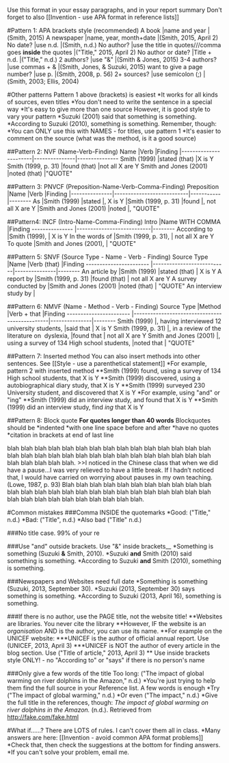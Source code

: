 Use this format in your essay paragraphs, and in your report summary
Don't forget to also [[Invention - use APA format in reference lists]]

#Pattern 1: APA brackets style (recommended)
A book 							|name and year	 			|(Smith, 2015)
A newspaper 					|name, year, month+date 	|(Smith, 2015, April 2)
No date?	 					|use n.d. 					|(Smith, n.d.)
No author? 						|use the title in quotes///comma goes __inside__ the quotes  	|("Title," 2015, April 2)
No author or date? 				|Title + n.d. 				|("Title," n.d.)
2 authors? 						|use "&" 					|(Smith & Jones, 2015)
3-4 authors? 					|use commas + &  			|(Smith, Jones, & Suzuki, 2015) 
want to give a page number? 	|use p.						|(Smith, 2008, p. 56)
2+ sources?         			|use semicolon (;)				|(Smith, 2003; Ellis, 2004)

#Other patterns
Pattern 1 above (brackets) is easiest
*It works for all kinds of sources, even titles
*You don't need to write the sentence in a special way
*It's easy to give more than one source
However, it is good style to vary your pattern
*Suzuki (2001) said that something is something.
*According to Suzuki (2010), something is something.
Remember, though:
*You can ONLY use this with NAMES - for titles, use pattern 1
*It's easier to comment on the source (what was the method, is it a good source)


##Pattern 2: NVF (Name-Verb-Finding)
Name 					|Verb 			|Finding
|-----------------------|---------------|---------------
Smith (1999)			|stated (that)	|X is Y
Smith (1999, p. 31)		|found (that)	|not all X are Y
Smith and Jones (2001)	|noted (that)	|"QUOTE"


##Pattern 3: PNVCF (Preposition-Name-Verb-Comma-Finding)
Preposition		|Name						|Verb		|Finding
|---------------|---------------------------|-----------|--------
As				|Smith (1999)				|stated 	|, X is Y
				|Smith (1999, p. 31)		|found 		|, not all X are Y
				|Smith and Jones (2001)		|noted		|, "QUOTE"

##Pattern4: INCF (Intro-Name-Comma-Finding)
Intro			|Name WITH COMMA			|Finding
---------------	|---------------------------|--------
According to	|Smith (1999),				| X is Y
In the words of	|Smith (1999, p. 31),		| not all X are Y
To quote		|Smith and Jones (2001),	| "QUOTE"

##Pattern 5: SNVF (Source Type - Name - Verb - Finding)
Source Type				|Name						|Verb (that) 	|Finding
-----------------------	|---------------------------|---------------|--------
An article by			|Smith (1999)				|stated (that)	| X is Y
A report by				|Smith (1999, p. 31)		|found (that)	| not all X are Y
A survey conducted by	|Smith and Jones (2001)		|noted (that)	| "QUOTE"
An interview study by 	|



##Pattern 6: NMVF (Name - Method - Verb - Finding)
Source Type				|Method											|Verb + that 	|Finding
-----------------------	|-----------------------------------------------|---------------|--------
Smith (1999)			|, having interviewed 12 university students, 	|said that		| X is Y
Smith (1999, p. 31)		|, in a review of the literature on  dyslexia, 	|found that 	| not all X are Y
Smith and Jones (2001)	|, using a survey of 134 High school students, 	|noted that		| "QUOTE"

##Pattern 7: Inserted method
You can also insert methods into other sentences. See [[Style - use a parenthetical statement]]
*For example, pattern 2 with inserted method
**Smith (1999) found, using a survey of 134 High school students, that X is Y
**Smith (1999) discovered, using a autobiographical diary study, that X is Y
**Smith (1999) surveyed 230 University student, and discovered that X is Y
*For example, using "and" or "ing"
**Smith (1999) did an interview study, and found that X is Y
**Smith (1999) did an interview study, find _ing_ that X is Y

##Pattern 8: Block quote
__For quotes longer than 40 words__
Blockquotes should be
*indented
*with one line space before and after
*have no quotes
*citation in brackets at end of last line

<blue>
blah blah blah blah blah blah blah blah blah blah blah blah blah blah blah blah blah blah blah blah blah blah blah blah blah blah blah blah blah blah blah blah blah blah blah.
<green>
>>I noticed in the Chinese class that when we did have a pause...I was very relieved to have a little break. If I hadn’t noticed that, I would have carried on worrying about pauses in my own teaching. (Lowe, 1987, p. 93)
</green>
Blah blah blah blah blah blah blah blah blah blah blah blah blah blah blah blah blah blah blah blah blah blah blah blah blah blah blah blah blah blah blah blah blah blah blah blah.
</blue>



#Common mistakes
###Comma INSIDE the quotemarks</red>
*Good: ("Title," n.d.)
*Bad: ("Title", n.d.)
*Also bad ("Title" n.d.)

###No title case. 
99% of your re


###Use "and" outside brackets. Use "&" inside brackets__
*Something is something (Suzuki __&__ Smith, 2010).
*Suzuki __and__ Smith (2010) said something is something.
*According to Suzuki __and__ Smith (2010), something is something.

###Newspapers and Websites need full date
*Something is something (Suzuki, 2013, September 30).
*Suzuki (2013, September 30) says something is something.
*According to Suzuki (2013, April 16), something is something.
 
###If there is no author, use the PAGE title, not the website title!
**Websites are libraries. You never cite the library
**However, IF the website is an _organisation_ AND is the author, you can use its name.
**For example on the UNICEF website:
***UNICEF is the author of official annual report. Use (UNICEF, 2013, April 3)
***UNICEF is NOT the author of every article in the blog section. Use ("Title of article," 2013, April 3)
**<red> Use inside brackets style ONLY!</red> - no "According to" or "says" if there is no person's name

###Only give a few words of the title
Too long: ("The impact of global warming on river dolphins in the Amazon," n.d.)
*You're just trying to help them find the full source in your Reference list. A few words is enough
*Try ("The impact of global warming," n.d.)
*Or even ("The impact," n.d.)
*Give the full title in the references, though:
<ref>
_The impact of global warming on river dolphins in the Amazon._ (n.d.). Retrieved from http://fake.com/fake.html
</ref>

#What if......?
There are LOTS of rules. I can't cover them all in class.
*Many answers are here: [[Invention - avoid common APA format problems]]
*Check that, then check the suggestions at the bottom for finding answers.
*If you can't solve your problem, email me.